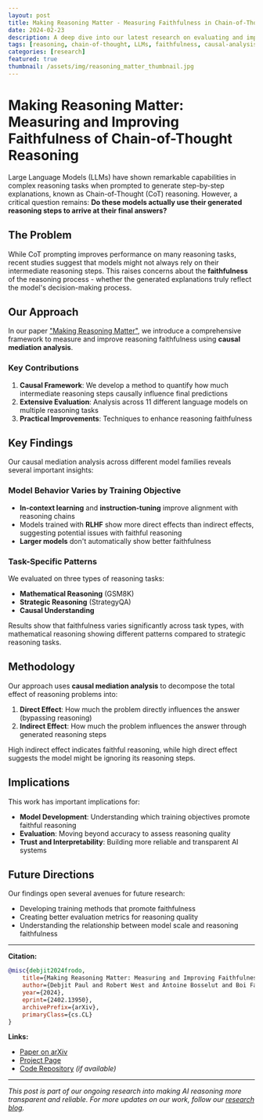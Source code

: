 ```yaml
---
layout: post
title: Making Reasoning Matter - Measuring Faithfulness in Chain-of-Thought Reasoning
date: 2024-02-23
description: A deep dive into our latest research on evaluating and improving the faithfulness of chain-of-thought reasoning in large language models.
tags: [reasoning, chain-of-thought, LLMs, faithfulness, causal-analysis]
categories: [research]
featured: true
thumbnail: /assets/img/reasoning_matter_thumbnail.jpg
---
```


# Making Reasoning Matter: Measuring and Improving Faithfulness of Chain-of-Thought Reasoning

Large Language Models (LLMs) have shown remarkable capabilities in complex reasoning tasks when prompted to generate step-by-step explanations, known as Chain-of-Thought (CoT) reasoning. However, a critical question remains: **Do these models actually use their generated reasoning steps to arrive at their final answers?**

## The Problem

While CoT prompting improves performance on many reasoning tasks, recent studies suggest that models might not always rely on their intermediate reasoning steps. This raises concerns about the **faithfulness** of the reasoning process - whether the generated explanations truly reflect the model's decision-making process.

## Our Approach

In our paper ["Making Reasoning Matter"](https://arxiv.org/abs/2402.13950), we introduce a comprehensive framework to measure and improve reasoning faithfulness using **causal mediation analysis**.

### Key Contributions

1. **Causal Framework**: We develop a method to quantify how much intermediate reasoning steps causally influence final predictions
2. **Extensive Evaluation**: Analysis across 11 different language models on multiple reasoning tasks
3. **Practical Improvements**: Techniques to enhance reasoning faithfulness

## Key Findings

Our causal mediation analysis across different model families reveals several important insights:

### Model Behavior Varies by Training Objective

- **In-context learning** and **instruction-tuning** improve alignment with reasoning chains
- Models trained with **RLHF** show more direct effects than indirect effects, suggesting potential issues with faithful reasoning
- **Larger models** don't automatically show better faithfulness

### Task-Specific Patterns

We evaluated on three types of reasoning tasks:
- **Mathematical Reasoning** (GSM8K)
- **Strategic Reasoning** (StrategyQA) 
- **Causal Understanding**

Results show that faithfulness varies significantly across task types, with mathematical reasoning showing different patterns compared to strategic reasoning tasks.

## Methodology

Our approach uses **causal mediation analysis** to decompose the total effect of reasoning problems into:

1. **Direct Effect**: How much the problem directly influences the answer (bypassing reasoning)
2. **Indirect Effect**: How much the problem influences the answer through generated reasoning steps

High indirect effect indicates faithful reasoning, while high direct effect suggests the model might be ignoring its reasoning steps.

## Implications

This work has important implications for:

- **Model Development**: Understanding which training objectives promote faithful reasoning
- **Evaluation**: Moving beyond accuracy to assess reasoning quality
- **Trust and Interpretability**: Building more reliable and transparent AI systems

## Future Directions

Our findings open several avenues for future research:
- Developing training methods that promote faithfulness
- Creating better evaluation metrics for reasoning quality
- Understanding the relationship between model scale and reasoning faithfulness

---

**Citation:**
```bibtex
@misc{debjit2024frodo,
    title={Making Reasoning Matter: Measuring and Improving Faithfulness of Chain-of-Thought Reasoning},
    author={Debjit Paul and Robert West and Antoine Bosselut and Boi Faltings},
    year={2024},
    eprint={2402.13950},
    archivePrefix={arXiv},
    primaryClass={cs.CL}
}
```

**Links:**
- [Paper on arXiv](https://arxiv.org/abs/2402.13950)
- [Project Page](/reasoningmatter/)
- [Code Repository](https://github.com/debjitpaul/reasoning-matter) *(if available)*

---

*This post is part of our ongoing research into making AI reasoning more transparent and reliable. For more updates on our work, follow our [research blog](/blog/).*